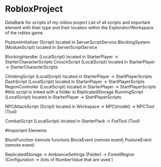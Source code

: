 # RobloxProject
DataBank for scripts of my roblox project
List of all scripts and important element with their type and their location within the Explorator/Workspace of the roblox game

PostureInitializer (Script) located in ServerScriptService
BlockingSystem (ModuleScript) located in ServerScriptService

BlockingHandler (LocalScript) located in StarterPlayer -> StarterCharacterScripts
CrouchScript (LocalScript) located in StarterPlayer -> StarterCharacterScripts

ClimbingScript (LocalScript) located in StarterPlayer -> StartPlayerScripts
DashScript (LocalScript) located in StarterPlayer -> StartPlayerScripts
RegionController (LocalScript) located in StarterPlayer -> StartPlayerScripts #this script is linked with a folder in ReplicatedStorage
RunningScript (LocalScript) located in StarterPlayer -> StartPlayerScripts

NPCAttackScript (Script) located in Workspace -> NPC(model) -> NPCTool (Tool) 

CombatScript (LocalScript) located in StarterPack -> FistTool (Tool) 

#Important Elements

BlockFunction (remote function)
BlockEvent (remote event)
PostureEvent (remote event)

ReplicatedStorage -> AmbianceSettings (Folder) -> ForestRegion (Configuration -> (lots of NumberValue that are used )
